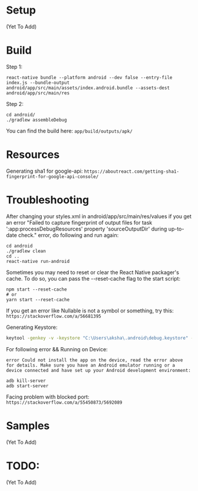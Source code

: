 # Setup

(Yet To Add)

# Build

Step 1:

```
react-native bundle --platform android --dev false --entry-file index.js --bundle-output android/app/src/main/assets/index.android.bundle --assets-dest android/app/src/main/res
```

Step 2:

```
cd android/
./gradlew assembleDebug
```

You can find the build here: `app/build/outputs/apk/`

# Resources

Generating sha1 for google-api:
`https://aboutreact.com/getting-sha1-fingerprint-for-google-api-console/`

# Troubleshooting

After changing your styles.xml in android/app/src/main/res/values if you get an error "Failed to capture fingerprint of output files for task ':app:processDebugResources' property 'sourceOutputDir' during up-to-date check." error, do following and run again:

```
cd android
./gradlew clean
cd ..
react-native run-android
```

Sometimes you may need to reset or clear the React Native packager's cache. To do so, you can pass the --reset-cache flag to the start script:

```
npm start --reset-cache
# or
yarn start --reset-cache
```

If you get an error like Nullable is not a symbol or something, try this:
`https://stackoverflow.com/a/56681395`

Generating Keystore:

```bash
keytool -genkey -v -keystore "C:\Users\aksha\.android\debug.keystore" -storepass android -alias androiddebugkey -keypass android -dname "CN=Android Debug,O=Android,C=US"
```

For following error && Running on Device:

`error Could not install the app on the device, read the error above for details. Make sure you have an Android emulator running or a device connected and have set up your Android development environment:`

```
adb kill-server
adb start-server
```

Facing problem with blocked port:
`https://stackoverflow.com/a/55450873/5692089`

# Samples

(Yet To Add)

# TODO:

(Yet To Add)
